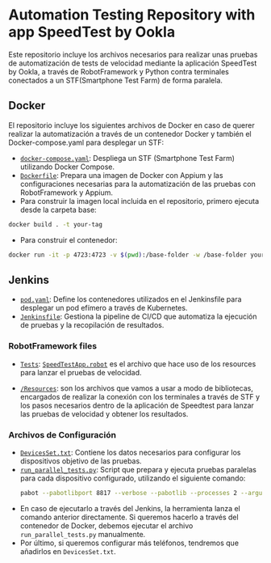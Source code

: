 # Automation Testing Repository with app SpeedTest by Ookla

Este repositorio incluye los archivos necesarios para realizar unas pruebas de automatización de tests de velocidad mediante la aplicación SpeedTest by Ookla, a través de RobotFramework y Python contra terminales conectados a un STF(Smartphone Test Farm) de forma paralela. 

## Docker 
El repositorio incluye los siguientes archivos de Docker en caso de querer realizar la automatización a través de un contenedor Docker y también el Docker-compose.yaml para desplegar un STF:
- [`docker-compose.yaml`](https://github.com/jgpnavarro/Slicing-automation/blob/main/docker-compose.yaml): Despliega un STF (Smartphone Test Farm) utilizando Docker Compose.
- [`Dockerfile`](https://github.com/jgpnavarro/Slicing-automation/blob/main/Dockerfile): Prepara una imagen de Docker con Appium y las configuraciones necesarias para la automatización de las pruebas con RobotFramework y Appium.
- Para construir la imagen local incluida en el repositorio, primero ejecuta desde la carpeta base:

```bash
docker build . -t your-tag
```

- Para construir el contenedor:
```bash
docker run -it -p 4723:4723 -v $(pwd):/base-folder -w /base-folder your-tag:latest bash
```

## Jenkins
- [`pod.yaml`](https://github.com/jgpnavarro/Slicing-automation/blob/main/pod.yaml): Define los contenedores utilizados en el Jenkinsfile para desplegar un pod efímero a través de Kubernetes.
- [`Jenkinsfile`](https://github.com/jgpnavarro/Slicing-automation/blob/main/Jenkinsfile): Gestiona la pipeline de CI/CD que automatiza la ejecución de pruebas y la recopilación de resultados.

### RobotFramework files

- [`Tests`](https://github.com/jgpnavarro/Slicing-automation/blob/main/Tests): [`SpeedTestApp.robot`](https://github.com/jgpnavarro/Slicing-automation/blob/main/Tests/SpeedTestApp.robot) es el archivo que hace uso de los resources para lanzar el pruebas de velocidad.

- [`/Resources`](https://github.com/jgpnavarro/Slicing-automation/blob/main/Resources): son los archivos que vamos a usar a modo de bibliotecas, encargados de realizar la conexión con los terminales a través de STF y los pasos necesarios dentro de la aplicación de Speedtest para lanzar las pruebas de velocidad y obtener los resultados.

### Archivos de Configuración

- [`DevicesSet.txt`](https://github.com/jgpnavarro/Slicing-automation/blob/main/DevicesSet.txt): Contiene los datos necesarios para configurar los dispositivos objetivo de las pruebas.
- [`run_parallel_tests.py`](https://github.com/jgpnavarro/Slicing-automation/blob/main/run_parallel_tests.py): Script que prepara y ejecuta pruebas paralelas para cada dispositivo configurado, utilizando el siguiente comando:
  ```bash
  pabot --pabotlibport 8817 --verbose --pabotlib --processes 2 --argumentfile1 Device1.txt --argumentfile2 Device2.txt --outputdir ./Output ./Tests/SpeedTestApp.robot
  ```
 - En caso de ejecutarlo a través del Jenkins, la herramienta lanza el comando anterior directamente. Si queremos hacerlo a través del contenedor de Docker, debemos ejecutar el archivo `run_parallel_tests.py` manualmente.
 - Por último, si queremos configurar más teléfonos, tendremos que añadirlos en `DevicesSet.txt`.
